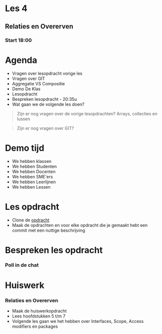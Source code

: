 # Les 4
## Relaties en Overerven
### Start 18:00



# Agenda
* Vragen over lesopdracht vorige les <!-- .element: class="fragment "  -->
* Vragen over GIT <!-- .element: class="fragment "  -->
* Aggregatie VS Compositie <!-- .element: class="fragment "  -->
* Demo De Klas <!-- .element: class="fragment "  -->
* Lesopdracht <!-- .element: class="fragment "  -->
* Bespreken lesopdracht - 20:35u <!-- .element: class="fragment "  -->
* Wat gaan we de volgende les doen?




> Zijn er nog vragen over de vorige lesopdrachten?
> Arrays, collecties en lussen



> Zijn er nog vragen over GIT?



# Demo tijd
* We hebben klassen <!-- .element: class="fragment "  -->
* We hebben Studenten <!-- .element: class="fragment "  -->
* We hebben Docenten <!-- .element: class="fragment "  -->
* We hebben SME'ers <!-- .element: class="fragment "  -->
* We hebben Leerlijnen <!-- .element: class="fragment "  -->
* We hebben Lessen <!-- .element: class="fragment "  -->



# Les opdracht
* Clone de [opdracht]()
* Maak de opdrachten en voor elke opdracht die je gemaakt hebt een commit met een nuttige beschrijving



# Bespreken les opdracht
### Poll in de chat



# Huiswerk
### Relaties en Overerven
* Maak de huiswerkopdracht
* Lees hoofdstukken 5 t/m 7
* Volgende les gaan we het hebben over Interfaces, Scope, Access modifiers en packages
